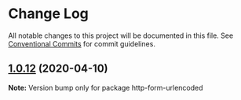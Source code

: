 # Change Log

All notable changes to this project will be documented in this file.
See [Conventional Commits](https://conventionalcommits.org) for commit guidelines.

## [1.0.12](https://github.com/bluelovers/ws-rest/compare/http-form-urlencoded@1.0.11...http-form-urlencoded@1.0.12) (2020-04-10)

**Note:** Version bump only for package http-form-urlencoded
